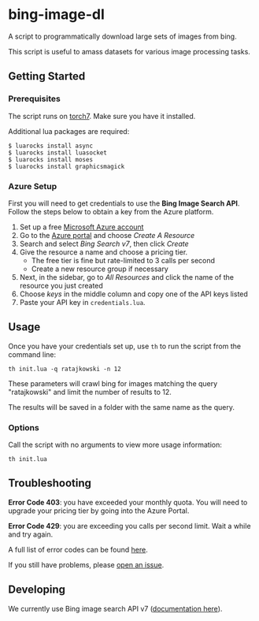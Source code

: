 # bing-image-dl

A script to programmatically download  large sets of images from bing.

This script is useful to amass datasets for various image processing tasks.


## Getting Started

### Prerequisites

The script runs on [torch7](http://torch.ch/). Make sure you have it installed.

Additional lua packages are required:

    $ luarocks install async
    $ luarocks install luasocket
    $ luarocks install moses
    $ luarocks install graphicsmagick

### Azure Setup

First you will need to get credentials to use the **Bing Image Search API**.
Follow the steps below to obtain a key from the Azure platform.

  1. Set up a free [Microsoft Azure account](https://azure.microsoft.com/en-us/free/)
  2. Go to the [Azure portal](https://portal.azure.com/) and choose _Create A Resource_
  3. Search and select _Bing Search v7_, then click _Create_
  4. Give the resource a name and choose a pricing tier.
     * The free tier is fine but rate-limited to 3 calls per second
     * Create a new resource group if necessary
  5. Next, in the sidebar, go to _All Resources_ and click the name
     of the resource you just created
  6. Choose _keys_ in the middle column and copy one of the API keys listed
  7. Paste your API key in `credentials.lua`.


## Usage

Once you have your credentials set up, use `th` to run the script
from the command line:

    th init.lua -q ratajkowski -n 12

These parameters will crawl bing for images matching the query "ratajkowski" and
limit the number of results to 12.

The results will be saved in a folder with the same name as the query.

### Options

Call the script with no arguments to view more usage information:

    th init.lua


## Troubleshooting

**Error Code 403**: you have exceeded your monthly quota. You will need
to upgrade your pricing tier by going into the Azure Portal.

**Error Code 429**: you are exceeding you calls per second limit.
Wait a while and try again.

A full list of error codes can be found [here](https://docs.microsoft.com/en-us/rest/api/cognitiveservices/bing-images-api-v7-reference#error-codes).

If you still have problems, please [open an issue](https://github.com/eliath/bing-image-dl/issues/new).


## Developing

We currently use Bing image search API v7
([documentation here](https://docs.microsoft.com/en-us/rest/api/cognitiveservices/bing-images-api-v7-reference)).
